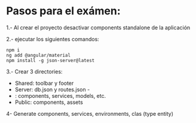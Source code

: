 # Pasos para el exámen:

1.- Al crear el proyecto desactivar components standalone de la aplicación

2.- ejecutar los siguientes comandos:

```
npm i
ng add @angular/material
npm install -g json-server@latest
```

3.- Crear 3 directories:

- Shared: toolbar y footer
- Server: db.json y routes.json -
- <Bounded-context>: components, services, models, etc.
- Public: components, assets 

4- Generate components, services, environments, clas (type entity)


